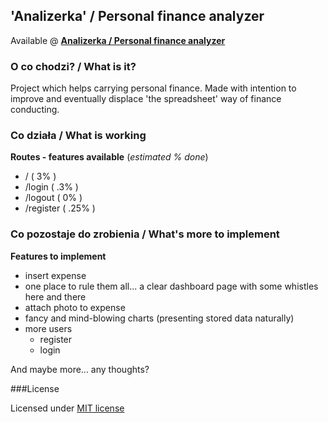 ## 'Analizerka' / Personal finance analyzer

Available @ **[Analizerka / Personal finance analyzer](http://)**

### O co chodzi?  / What is it?
Project which helps carrying personal finance. Made with intention to improve and eventually displace 'the spreadsheet' way of finance conducting.

### Co działa / What is working

**Routes - features available** (*estimated % done*)

* / ( 3% )
* /login ( .3% )
* /logout ( 0% )
* /register ( .25% )

### Co pozostaje do zrobienia / What's more to implement
**Features to implement**

* insert expense
* one place to rule them all... a clear dashboard page with some whistles here and there
* attach photo to expense
* fancy and mind-blowing charts (presenting stored data naturally)
* more users
    * register
    * login

And maybe more... any thoughts?

###License

Licensed under [MIT license](http://opensource.org/licenses/MIT)
